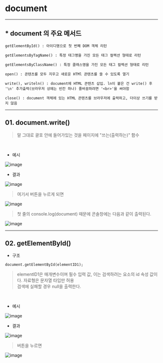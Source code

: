 # document <br>

<hr>

## * document 의 주요 메서드 <br>

```
getElementById() : 아이디명으로 첫 번째 DOM 객체 리턴

getElementsByTagName() : 특정 태그명을 가진 모든 태그 컬랙션 형태로 리턴

getElementsByClassName() : 특정 클래스명을 가진 모든 태그 컬렉션 형태로 리턴

open() : 콘텐츠를 모두 지우고 새로운 HTMl 콘텐츠를 쓸 수 있도록 열기

write(), writeln() : document에 HTML 콘텐츠 삽입. ln이 붙은 건 write() 후 '\n' 추가출력(브라우저 상에는 빈칸 하나) 줄바꿈하려면 '<br>'을 써야함

close() : document 객체에 있는 HTML 콘텐츠를 브라우저에 출력하고, 더이상 쓰기를 받지 않음
```

<hr>

## 01. document.write() <br>

> 말 그대로 괄호 안에 들어가있는 것을 페이지에 "쓰는(출력하는)" 함수 <br>

<br>

* 예시 <br>

![image](https://github.com/jiyoung79/StudyFiles/assets/155033243/5e09394b-1f6d-4cb9-9332-e26e936bbe94)

* 결과 <br>

![image](https://github.com/jiyoung79/StudyFiles/assets/155033243/fa40d07e-c545-409d-9f33-0755cc351f8a) 

> 여기서 버튼을 누르게 되면 <br>

![image](https://github.com/jiyoung79/StudyFiles/assets/155033243/933c4dba-ddb7-4860-9e06-b5324e02bbd0)

> 첫 줄의 console.log(document) 때문에 콘솔창에는 다음과 같이 출력된다. <br>

![image](https://github.com/jiyoung79/StudyFiles/assets/155033243/4469e2be-2749-4d88-bd73-f9bb0cafdce1)

<hr>

## 02. getElementById() <br>

* 구조

``` document.getElementById(elementID1); ``` 

> elementID1은 매개변수이며 필수 입력 값, 이는 검색하려는 요소의 id 속성 값이다. 자료형은 문자열 타입만 허용 <br>
> 검색에 실패할 경우 null을 출력한다. <br>

<br>

* 예시 <br>

![image](https://github.com/jiyoung79/StudyFiles/assets/155033243/328ab06d-29a3-404d-a2f2-3ab87cef03c7)

* 결과 <br>

![image](https://github.com/jiyoung79/StudyFiles/assets/155033243/9e861a16-46da-450f-ab38-6702b69d820d)

> 버튼을 누르면 <br>

![image](https://github.com/jiyoung79/StudyFiles/assets/155033243/c83d0a7e-8b12-46ae-9071-1c1aa57a62f1)






